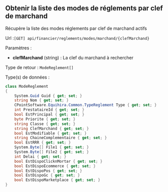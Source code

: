 ## <span id='obtenirmodesreglementsparclefdemarchand'>Obtenir la liste des modes de réglements par clef de marchand</span>

Récupère la liste des modes réglements par clef de marchand actifs

Url :`[GET] api/financier/reglements/modes/marchand/{clefMarchand}`

Paramètres : 

- **clefMarchand** (string) : La clef du marchand à rechercher

Type de retour : `ModeReglement[]`

Type(s) de données :

```csharp
class ModeReglement
{
	System.Guid Guid { get; set; }
	string Nom { get; set; }
	CPointSoftware.Equihira.Common.TypeReglement Type { get; set; }
	int PrestataireId { get; set; }
	bool EstPrincipal { get; set; }
	byte Priorite { get; set; }
	string Classe { get; set; }
	string ClefMarchand { get; set; }
	bool EstModifiable { get; set; }
	string ChaineComplementaire { get; set; }
	bool EstRRR { get; set; }
	System.Byte[] File1 { get; set; }
	System.Byte[] File2 { get; set; }
	int Delai { get; set; }
	bool EstDispoClicknMortar { get; set; }
	bool EstDispoEcommerce { get; set; }
	bool EstDispoPos { get; set; }
	bool EstDispoGc { get; set; }
	bool EstDispoMarketplace { get; set; }
}

```
